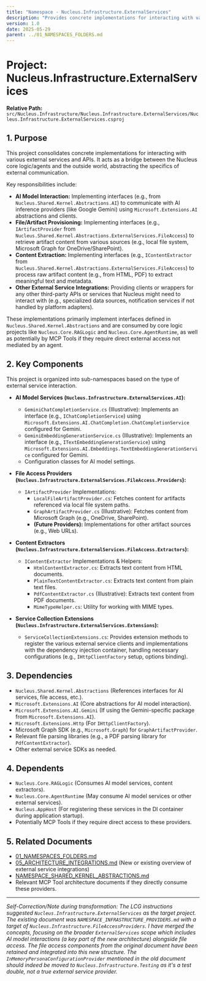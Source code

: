 ```yaml
---
title: "Namespace - Nucleus.Infrastructure.ExternalServices"
description: "Provides concrete implementations for interacting with various external services and APIs, such as AI models and file access services."
version: 1.0
date: 2025-05-29
parent: ../01_NAMESPACES_FOLDERS.md
---
```


# Project: Nucleus.Infrastructure.ExternalServices

**Relative Path:** `src/Nucleus.Infrastructure/Nucleus.Infrastructure.ExternalServices/Nucleus.Infrastructure.ExternalServices.csproj`

## 1. Purpose

This project consolidates concrete implementations for interacting with various external services and APIs. It acts as a bridge between the Nucleus core logic/agents and the outside world, abstracting the specifics of external communication.

Key responsibilities include:

*   **AI Model Interaction:** Implementing interfaces (e.g., from `Nucleus.Shared.Kernel.Abstractions.AI`) to communicate with AI inference providers (like Google Gemini) using `Microsoft.Extensions.AI` abstractions and clients.
*   **File/Artifact Provisioning:** Implementing interfaces (e.g., `IArtifactProvider` from `Nucleus.Shared.Kernel.Abstractions.ExternalServices.FileAccess`) to retrieve artifact content from various sources (e.g., local file system, Microsoft Graph for OneDrive/SharePoint).
*   **Content Extraction:** Implementing interfaces (e.g., `IContentExtractor` from `Nucleus.Shared.Kernel.Abstractions.ExternalServices.FileAccess`) to process raw artifact content (e.g., from HTML, PDF) to extract meaningful text and metadata.
*   **Other External Service Integrations:** Providing clients or wrappers for any other third-party APIs or services that Nucleus might need to interact with (e.g., specialized data sources, notification services if not handled by platform adapters).

These implementations primarily implement interfaces defined in `Nucleus.Shared.Kernel.Abstractions` and are consumed by core logic projects like `Nucleus.Core.RAGLogic` and `Nucleus.Core.AgentRuntime`, as well as potentially by MCP Tools if they require direct external access not mediated by an agent.

## 2. Key Components

This project is organized into sub-namespaces based on the type of external service interaction.

*   **AI Model Services (`Nucleus.Infrastructure.ExternalServices.AI`):**
    *   `GeminiChatCompletionService.cs` (Illustrative): Implements an interface (e.g., `IChatCompletionService`) using `Microsoft.Extensions.AI.ChatCompletion.ChatCompletionService` configured for Gemini.
    *   `GeminiEmbeddingGenerationService.cs` (Illustrative): Implements an interface (e.g., `ITextEmbeddingGenerationService`) using `Microsoft.Extensions.AI.Embeddings.TextEmbeddingGenerationService` configured for Gemini.
    *   Configuration classes for AI model settings.

*   **File Access Providers (`Nucleus.Infrastructure.ExternalServices.FileAccess.Providers`):**
    *   `IArtifactProvider` Implementations:
        *   `LocalFileArtifactProvider.cs`: Fetches content for artifacts referenced via local file system paths.
        *   `GraphArtifactProvider.cs` (Illustrative): Fetches content from Microsoft Graph (e.g., OneDrive, SharePoint).
        *   **(Future Providers):** Implementations for other artifact sources (e.g., Web URLs).

*   **Content Extractors (`Nucleus.Infrastructure.ExternalServices.FileAccess.Extractors`):**
    *   `IContentExtractor` Implementations & Helpers:
        *   `HtmlContentExtractor.cs`: Extracts text content from HTML documents.
        *   `PlainTextContentExtractor.cs`: Extracts text content from plain text files.
        *   `PdfContentExtractor.cs` (Illustrative): Extracts text content from PDF documents.
        *   `MimeTypeHelper.cs`: Utility for working with MIME types.

*   **Service Collection Extensions (`Nucleus.Infrastructure.ExternalServices.Extensions`):**
    *   `ServiceCollectionExtensions.cs`: Provides extension methods to register the various external service clients and implementations with the dependency injection container, handling necessary configurations (e.g., `IHttpClientFactory` setup, options binding).

## 3. Dependencies

*   `Nucleus.Shared.Kernel.Abstractions` (References interfaces for AI services, file access, etc.).
*   `Microsoft.Extensions.AI` (Core abstractions for AI model interaction).
*   `Microsoft.Extensions.AI.Gemini` (If using the Gemini-specific package from `Microsoft.Extensions.AI`).
*   `Microsoft.Extensions.Http` (For `IHttpClientFactory`).
*   Microsoft Graph SDK (e.g., `Microsoft.Graph`) for `GraphArtifactProvider`.
*   Relevant file parsing libraries (e.g., a PDF parsing library for `PdfContentExtractor`).
*   Other external service SDKs as needed.

## 4. Dependents

*   `Nucleus.Core.RAGLogic` (Consumes AI model services, content extractors).
*   `Nucleus.Core.AgentRuntime` (May consume AI model services or other external services).
*   `Nucleus.AppHost` (For registering these services in the DI container during application startup).
*   Potentially MCP Tools if they require direct access to these providers.

## 5. Related Documents

*   [01_NAMESPACES_FOLDERS.md](../01_NAMESPACES_FOLDERS.md)
*   [05_ARCHITECTURE_INTEGRATIONS.md](../../Integrations/05_ARCHITECTURE_INTEGRATIONS.md) (New or existing overview of external service integrations)
*   [NAMESPACE_SHARED_KERNEL_ABSTRACTIONS.md](./NAMESPACE_SHARED_KERNEL_ABSTRACTIONS.md)
*   Relevant MCP Tool architecture documents if they directly consume these providers.

---

*Self-Correction/Note during transformation: The LCG instructions suggested `Nucleus.Infrastructure.ExternalServices` as the target project. The existing document was `NAMESPACE_INFRASTRUCTURE_PROVIDERS.md` with a target of `Nucleus.Infrastructure.FileAccessProviders`. I have merged the concepts, focusing on the broader `ExternalServices` scope which includes AI model interactions (a key part of the new architecture) alongside file access. The file access components from the original document have been retained and integrated into this new structure. The `InMemoryPersonaConfigurationProvider` mentioned in the old document should indeed be moved to `Nucleus.Infrastructure.Testing` as it's a test double, not a true external service provider.*
